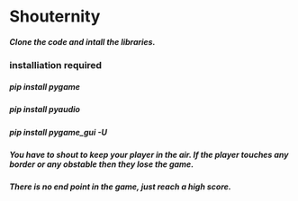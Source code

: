 # Shouternity

##### Clone the code and intall the libraries.


### installiation required

##### pip install pygame

##### pip install pyaudio

##### pip install pygame_gui -U

##### You have to shout to keep your player in the air. If the player touches any border or any obstable then they lose the game.

##### There is no end point in the game, just reach a high score.

